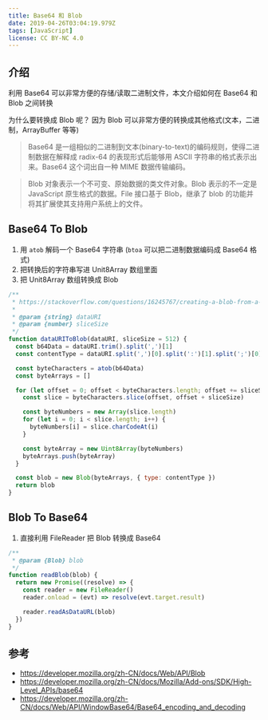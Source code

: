 ```yaml
---
title: Base64 和 Blob
date: 2019-04-26T03:04:19.979Z
tags: [JavaScript]
license: CC BY-NC 4.0
---
```


## 介绍

利用 Base64 可以非常方便的存储/读取二进制文件，本文介绍如何在 Base64 和 Blob 之间转换

为什么要转换成 Blob 呢？ 因为 Blob 可以非常方便的转换成其他格式(文本，二进制，ArrayBuffer 等等)

> Base64 是一组相似的二进制到文本(binary-to-text)的编码规则，使得二进制数据在解释成 radix-64 的表现形式后能够用 ASCII 字符串的格式表示出来。Base64 这个词出自一种 MIME 数据传输编码。

> Blob 对象表示一个不可变、原始数据的类文件对象。Blob 表示的不一定是 JavaScript 原生格式的数据。File 接口基于 Blob，继承了 blob 的功能并将其扩展使其支持用户系统上的文件。

<!-- more -->

## Base64 To Blob

1. 用 `atob` 解码一个 Base64 字符串 (`btoa` 可以把二进制数据编码成 Base64 格式)
2. 把转换后的字符串写进 Unit8Array 数组里面
3. 把 Unit8Array 数组转换成 Blob

```js
/**
 * https://stackoverflow.com/questions/16245767/creating-a-blob-from-a-base64-string-in-javascript
 *
 * @param {string} dataURI
 * @param {number} sliceSize
 */
function dataURIToBlob(dataURI, sliceSize = 512) {
  const b64Data = dataURI.trim().split(',')[1]
  const contentType = dataURI.split(',')[0].split(':')[1].split(';')[0]

  const byteCharacters = atob(b64Data)
  const byteArrays = []

  for (let offset = 0; offset < byteCharacters.length; offset += sliceSize) {
    const slice = byteCharacters.slice(offset, offset + sliceSize)

    const byteNumbers = new Array(slice.length)
    for (let i = 0; i < slice.length; i++) {
      byteNumbers[i] = slice.charCodeAt(i)
    }

    const byteArray = new Uint8Array(byteNumbers)
    byteArrays.push(byteArray)
  }

  const blob = new Blob(byteArrays, { type: contentType })
  return blob
}
```

## Blob To Base64

1. 直接利用 FileReader 把 Blob 转换成 Base64

```js
/**
 * @param {Blob} blob
 */
function readBlob(blob) {
  return new Promise((resolve) => {
    const reader = new FileReader()
    reader.onload = (evt) => resolve(evt.target.result)

    reader.readAsDataURL(blob)
  })
}
```

## 参考

- https://developer.mozilla.org/zh-CN/docs/Web/API/Blob
- https://developer.mozilla.org/zh-CN/docs/Mozilla/Add-ons/SDK/High-Level_APIs/base64
- https://developer.mozilla.org/zh-CN/docs/Web/API/WindowBase64/Base64_encoding_and_decoding

